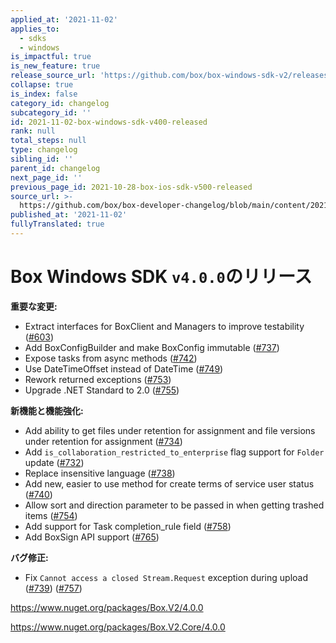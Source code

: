 ```yaml
---
applied_at: '2021-11-02'
applies_to:
  - sdks
  - windows
is_impactful: true
is_new_feature: true
release_source_url: 'https://github.com/box/box-windows-sdk-v2/releases/tag/v4.0.0'
collapse: true
is_index: false
category_id: changelog
subcategory_id: ''
id: 2021-11-02-box-windows-sdk-v400-released
rank: null
total_steps: null
type: changelog
sibling_id: ''
parent_id: changelog
next_page_id: ''
previous_page_id: 2021-10-28-box-ios-sdk-v500-released
source_url: >-
  https://github.com/box/box-developer-changelog/blob/main/content/2021/11-02-box-windows-sdk-v400-released.md
published_at: '2021-11-02'
fullyTranslated: true
---
```

# Box Windows SDK `v4.0.0`のリリース

**重要な変更:**

* Extract interfaces for BoxClient and Managers to improve testability ([#603][1])
* Add BoxConfigBuilder and make BoxConfig immutable ([#737][2])
* Expose tasks from async methods ([#742][3])
* Use DateTimeOffset instead of DateTime ([#749][4])
* Rework returned exceptions ([#753][5])
* Upgrade .NET Standard to 2.0 ([#755][6])

**新機能と機能強化:**

* Add ability to get files under retention for assignment and file versions under retention for assignment ([#734][7])
* Add `is_collaboration_restricted_to_enterprise` flag support for `Folder` update ([#732][8])
* Replace insensitive language ([#738][9])
* Add new, easier to use method for create terms of service user status ([#740][10])
* Allow sort and direction parameter to be passed in when getting trashed items ([#754][11])
* Add support for Task completion_rule field ([#758][12])
* Add BoxSign API support ([#765][13])

**バグ修正:**

* Fix `Cannot access a closed Stream.Request` exception during upload ([#739][14]) ([#757][15])

<https://www.nuget.org/packages/Box.V2/4.0.0>

<https://www.nuget.org/packages/Box.V2.Core/4.0.0>

[1]: https://github.com/box/box-windows-sdk-v2/pull/603

[2]: https://github.com/box/box-windows-sdk-v2/pull/737

[3]: https://github.com/box/box-windows-sdk-v2/pull/742

[4]: https://github.com/box/box-windows-sdk-v2/pull/749

[5]: https://github.com/box/box-windows-sdk-v2/pull/753

[6]: https://github.com/box/box-windows-sdk-v2/pull/755

[7]: https://github.com/box/box-windows-sdk-v2/pull/734

[8]: https://github.com/box/box-windows-sdk-v2/pull/732

[9]: https://github.com/box/box-windows-sdk-v2/pull/738

[10]: https://github.com/box/box-windows-sdk-v2/pull/740

[11]: https://github.com/box/box-windows-sdk-v2/pull/754

[12]: https://github.com/box/box-windows-sdk-v2/pull/758

[13]: https://github.com/box/box-windows-sdk-v2/pull/765

[14]: https://github.com/box/box-windows-sdk-v2/pull/739

[15]: https://github.com/box/box-windows-sdk-v2/pull/757

